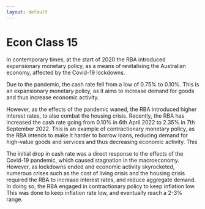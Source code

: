 ```yaml
---
layout: default
---
```


# Econ Class 15

In contemporary times, at the start of 2020 the RBA introduced expansionary monetary policy, as a means of revitalising the Australian economy, affected by the Covid-19 lockdowns.

Due to the pandemic, the cash rate fell from a low of 0.75% to 0.10%. This is an expansionary monetary policy, as it aims to increase demand for goods and thus increase economic activity.

However, as the effects of the pandemic waned, the RBA introduced higher interest rates, to also combat the housing crisis. Recently, the RBA has increased the cash rate going from 0.10% in 6th April 2022 to 2.35% in 7th September 2022. This is an example of contractionary monetary policy, as the RBA intends to make it harder to borrow loans, reducing demand for high-value goods and services and thus decreasing economic activity. This

The initial drop in cash rate was a direct response to the effects of the Covid-19 pandemic, which caused stagnation in the macroeconomy. However, as lockdowns ended and economic activity skyrocketed, numerous crises such as the cost of living crisis and the housing crisis required the RBA to increase interest rates, and reduce aggregate demand. In doing so, the RBA engaged in contractionary policy to keep inflation low. This was done to keep inflation rate low, and eventually reach a 2-3% range.
